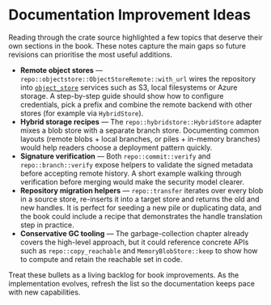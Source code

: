 # Documentation Improvement Ideas

Reading through the crate source highlighted a few topics that deserve their own
sections in the book. These notes capture the main gaps so future revisions can
prioritise the most useful additions.

- **Remote object stores** &mdash; `repo::objectstore::ObjectStoreRemote::with_url`
  wires the repository into [`object_store`](https://docs.rs/object_store/latest/object_store/)
  services such as S3, local filesystems or Azure storage. A step-by-step guide
  should show how to configure credentials, pick a prefix and combine the remote
  backend with other stores (for example via `HybridStore`).
- **Hybrid storage recipes** &mdash; The `repo::hybridstore::HybridStore` adapter
  mixes a blob store with a separate branch store. Documenting common layouts
  (remote blobs + local branches, or piles + in-memory branches) would help
  readers choose a deployment pattern quickly.
- **Signature verification** &mdash; Both `repo::commit::verify` and
  `repo::branch::verify` expose helpers to validate the signed metadata before
  accepting remote history. A short example walking through verification before
  merging would make the security model clearer.
- **Repository migration helpers** &mdash; `repo::transfer` iterates over every
  blob in a source store, re-inserts it into a target store and returns the old
  and new handles. It is perfect for seeding a new pile or duplicating data, and
  the book could include a recipe that demonstrates the handle translation step
  in practice.
- **Conservative GC tooling** &mdash; The garbage-collection chapter already covers
  the high-level approach, but it could reference concrete APIs such as
  `repo::copy_reachable` and `MemoryBlobStore::keep` to show how to compute and
  retain the reachable set in code.

Treat these bullets as a living backlog for book improvements. As the
implementation evolves, refresh the list so the documentation keeps pace with
new capabilities.
